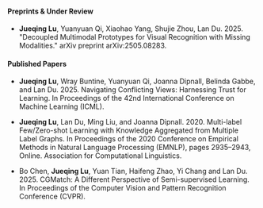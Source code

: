 #### Preprints & Under Review

- <strong>Jueqing Lu</strong>, Yuanyuan Qi, Xiaohao Yang, Shujie Zhou, Lan Du. 2025. "Decoupled Multimodal Prototypes for Visual Recognition with Missing Modalities." arXiv preprint arXiv:2505.08283.

#### Published Papers

- <strong>Jueqing Lu</strong>, Wray Buntine, Yuanyuan Qi, Joanna Dipnall, Belinda Gabbe, and
Lan Du. 2025. Navigating Conflicting Views: Harnessing Trust for Learning. In Proceedings
of the 42nd International Conference on Machine Learning (ICML).

- <strong>Jueqing Lu</strong>, Lan Du, Ming Liu, and Joanna Dipnall. 2020. Multi-label Few/Zero-shot Learning with Knowledge Aggregated from Multiple Label Graphs. In Proceedings of the 2020 Conference on Empirical Methods in Natural Language Processing (EMNLP), pages 2935–2943, Online. Association for Computational Linguistics.

- Bo Chen, <strong>Jueqing Lu</strong>, Yuan Tian, Haifeng Zhao, Yi Chang and Lan Du. 2025. CGMatch: A Different Perspective of Semi-supervised Learning. In Proceedings of the Computer Vision and Pattern Recognition Conference (CVPR).